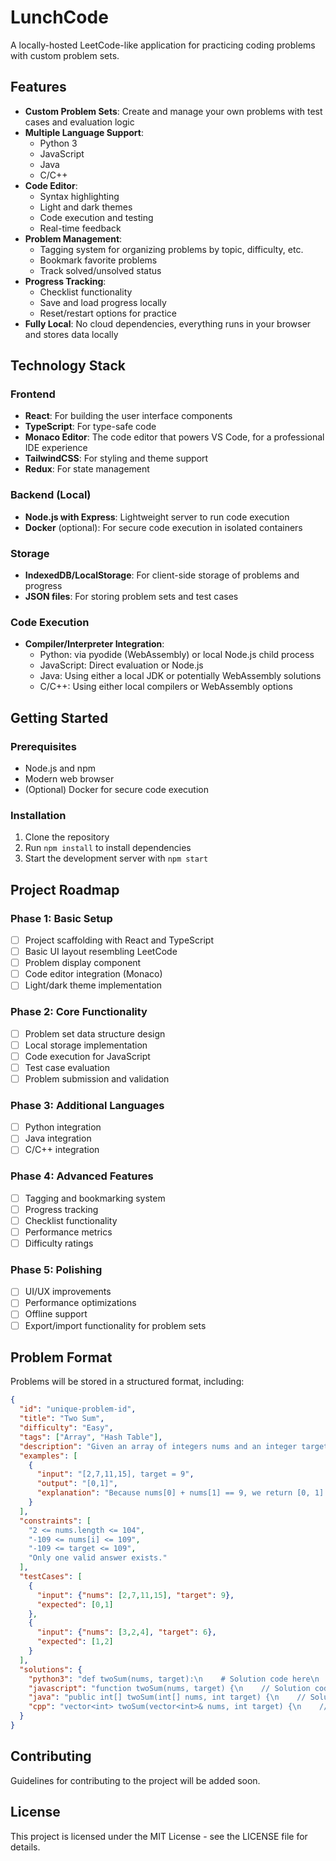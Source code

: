 # LunchCode

A locally-hosted LeetCode-like application for practicing coding problems with custom problem sets.

## Features

- **Custom Problem Sets**: Create and manage your own problems with test cases and evaluation logic
- **Multiple Language Support**: 
  - Python 3
  - JavaScript
  - Java
  - C/C++
- **Code Editor**:
  - Syntax highlighting
  - Light and dark themes
  - Code execution and testing
  - Real-time feedback
- **Problem Management**:
  - Tagging system for organizing problems by topic, difficulty, etc.
  - Bookmark favorite problems
  - Track solved/unsolved status
- **Progress Tracking**:
  - Checklist functionality
  - Save and load progress locally
  - Reset/restart options for practice
- **Fully Local**: No cloud dependencies, everything runs in your browser and stores data locally

## Technology Stack

### Frontend
- **React**: For building the user interface components
- **TypeScript**: For type-safe code
- **Monaco Editor**: The code editor that powers VS Code, for a professional IDE experience
- **TailwindCSS**: For styling and theme support
- **Redux**: For state management

### Backend (Local)
- **Node.js with Express**: Lightweight server to run code execution
- **Docker** (optional): For secure code execution in isolated containers

### Storage
- **IndexedDB/LocalStorage**: For client-side storage of problems and progress
- **JSON files**: For storing problem sets and test cases

### Code Execution
- **Compiler/Interpreter Integration**:
  - Python: via pyodide (WebAssembly) or local Node.js child process
  - JavaScript: Direct evaluation or Node.js
  - Java: Using either a local JDK or potentially WebAssembly solutions
  - C/C++: Using either local compilers or WebAssembly options

## Getting Started

### Prerequisites
- Node.js and npm
- Modern web browser
- (Optional) Docker for secure code execution

### Installation
1. Clone the repository
2. Run `npm install` to install dependencies
3. Start the development server with `npm start`

## Project Roadmap

### Phase 1: Basic Setup
- [ ] Project scaffolding with React and TypeScript
- [ ] Basic UI layout resembling LeetCode
- [ ] Problem display component
- [ ] Code editor integration (Monaco)
- [ ] Light/dark theme implementation

### Phase 2: Core Functionality
- [ ] Problem set data structure design
- [ ] Local storage implementation
- [ ] Code execution for JavaScript
- [ ] Test case evaluation
- [ ] Problem submission and validation

### Phase 3: Additional Languages
- [ ] Python integration
- [ ] Java integration
- [ ] C/C++ integration

### Phase 4: Advanced Features
- [ ] Tagging and bookmarking system
- [ ] Progress tracking
- [ ] Checklist functionality
- [ ] Performance metrics
- [ ] Difficulty ratings

### Phase 5: Polishing
- [ ] UI/UX improvements
- [ ] Performance optimizations
- [ ] Offline support
- [ ] Export/import functionality for problem sets

## Problem Format

Problems will be stored in a structured format, including:

```json
{
  "id": "unique-problem-id",
  "title": "Two Sum",
  "difficulty": "Easy",
  "tags": ["Array", "Hash Table"],
  "description": "Given an array of integers nums and an integer target, return indices of the two numbers such that they add up to target.",
  "examples": [
    {
      "input": "[2,7,11,15], target = 9",
      "output": "[0,1]",
      "explanation": "Because nums[0] + nums[1] == 9, we return [0, 1]."
    }
  ],
  "constraints": [
    "2 <= nums.length <= 104",
    "-109 <= nums[i] <= 109",
    "-109 <= target <= 109",
    "Only one valid answer exists."
  ],
  "testCases": [
    {
      "input": {"nums": [2,7,11,15], "target": 9},
      "expected": [0,1]
    },
    {
      "input": {"nums": [3,2,4], "target": 6},
      "expected": [1,2]
    }
  ],
  "solutions": {
    "python3": "def twoSum(nums, target):\n    # Solution code here\n    pass",
    "javascript": "function twoSum(nums, target) {\n    // Solution code here\n}",
    "java": "public int[] twoSum(int[] nums, int target) {\n    // Solution code here\n    return null;\n}",
    "cpp": "vector<int> twoSum(vector<int>& nums, int target) {\n    // Solution code here\n    return {};\n}"
  }
}
```

## Contributing

Guidelines for contributing to the project will be added soon.

## License

This project is licensed under the MIT License - see the LICENSE file for details.
